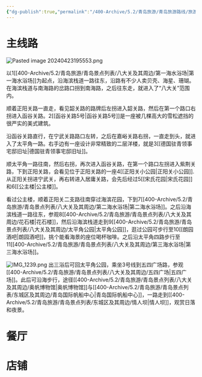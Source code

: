 ```yaml
---
{"dg-publish":true,"permalink":"/400-Archive/5.2/青岛旅游/青岛旅游路线/旅游路线-八大关及其周边-孤独星球/"}
---
```


# 主线路
![Pasted image 20240423195553.png](/img/user/800-%E5%85%B6%E4%BB%96/801-%E5%9B%BE%E7%89%87/Pasted%20image%2020240423195553.png)

以1[[400-Archive/5.2/青岛旅游/青岛景点列表/八大关及其周边/第一海水浴场\|第一海水浴场]]为起点，沿海滨栈道一路往东，沿路有不少人卖贝壳、海星、珊瑚。在海滨栈道与南海路的岔路口拐到南海路，之后往东走，就进入了“八大关”范围内。

顺着正阳关路一直走，看见韶关路的路牌后左拐进入韶关路，然后在第一个路口右拐进入函谷关路。2[[函谷关路5号\|函谷关路5号]]是一座被几棵高大的雪松遮挡的很严实的美式建筑。

沿函谷关路直行，在宁武关路路口左转，之后在嘉峪关路右拐，一直走到头，就进入了太平角一路。右手边有一座设计非常精致的二层洋楼，就是3[[德国驻青领事宅邸旧址\|德国驻青领事宅邸旧址]]。

顺太平角一路往南，然后右拐，再次进入函谷关路，在第一个路口左拐进入紫荆关路，下到正阳关路，会看见位于正阳关路的一座4[[正阳关小公园\|正阳关小公园]].从正阳关拐进宁武关，再右转进入居庸关路，会先后经过5[[宋氏花园\|宋氏花园]]和6[[公主楼\|公主楼]]。

看过公主楼，顺着正阳关二支路往南穿过海滨花园，下到7[[400-Archive/5.2/青岛旅游/青岛景点列表/八大关及其周边/第二海水浴场\|第二海水浴场]]。之后沿海滨栈道一路往东，参观8[[400-Archive/5.2/青岛旅游/青岛景点列表/八大关及其周边/花石楼\|花石楼]]，然后沿海滨栈道走到9[[400-Archive/5.2/青岛旅游/青岛景点列表/八大关及其周边/太平角公园\|太平角公园]]，逛过公园可步行至10[[朗园酒吧\|朗园酒吧]]，挑个能看海景的座位喝杯咖啡。之后沿太平角四路步行至11[[400-Archive/5.2/青岛旅游/青岛景点列表/八大关及其周边/第三海水浴场\|第三海水浴场]]。

![IMG_1239.png](/img/user/800-%E5%85%B6%E4%BB%96/801-%E5%9B%BE%E7%89%87/IMG_1239.png)
出三浴后可回太平角公园，乘坐3号线到五四广场路，参观[[400-Archive/5.2/青岛旅游/青岛景点列表/八大关及其周边/五四广场\|五四广场]]。此后可沿海步行，途径[[400-Archive/5.2/青岛旅游/青岛景点列表/八大关及其周边/奥帆博物馆\|奥帆博物馆]]与[[400-Archive/5.2/青岛旅游/青岛景点列表/东城区及其周边/青岛国际帆船中心\|青岛国际帆船中心]]，一路走到[[400-Archive/5.2/青岛旅游/青岛景点列表/东城区及其周边/情人坝\|情人坝]]，观赏日落和夜景。
# 餐厅
# 店铺